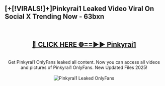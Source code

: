 <h2>[+[!VIRALS!]+]Pinkyrai1 Leaked Video Viral On Social X Trending Now - 63bxn</h2>
<br>
<div align="center">
<h2><a href="https://libra.edu.pl?Pinkyrai1" rel="nofollow">🔴 CLICK HERE 🌐==►► Pinkyrai1</a></h2>
<br>
Get Pinkyrai1 OnlyFans leaked all content. Now you can access all videos and pictures of Pinkyrai1 OnlyFans. New Updated Files 2025!
<br>
<br>
<a href="https://libra.edu.pl?Pinkyrai1" rel="nofollow" data-target="animated-image.originalLink"><img src="https://i.ibb.co.com/WyWwxjT/player-gif2.gif" alt="Pinkyrai1 Leaked OnlyFans" style="max-width: 100%; display: inline-block;" data-target="animated-image.originalImage"></a>
</div>
<br>